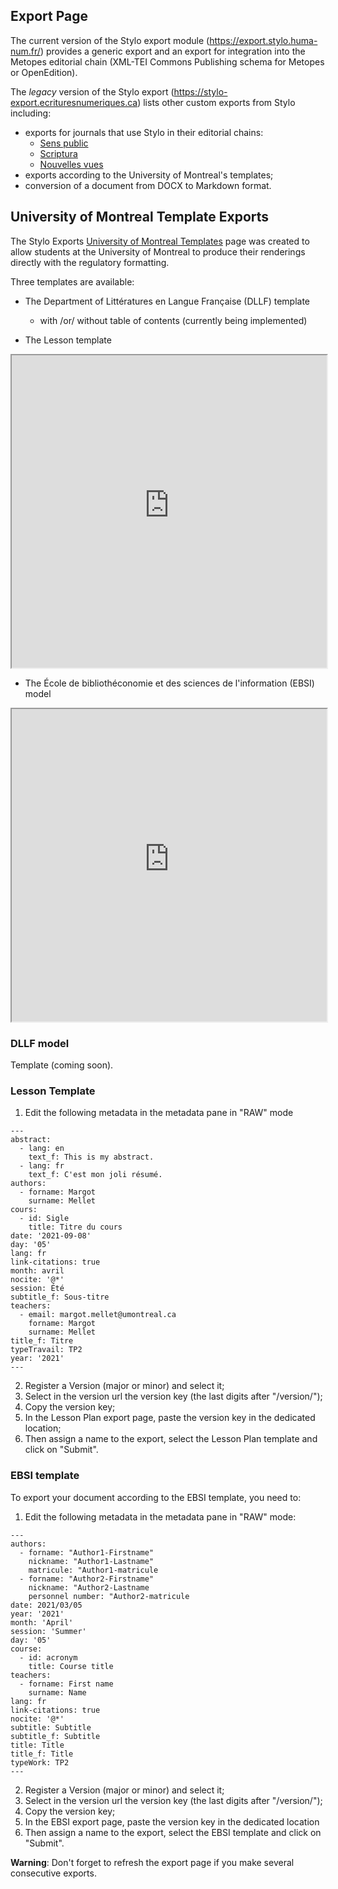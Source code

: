 ## Export Page 

The current version of the Stylo export module (https://export.stylo.huma-num.fr/) provides a generic export and an export for integration into the Metopes editorial chain (XML-TEI Commons Publishing schema for Metopes or OpenEdition).

The *legacy* version of the Stylo export (https://stylo-export.ecrituresnumeriques.ca) lists other custom exports from Stylo including:

- exports for journals that use Stylo in their editorial chains: 
     - [Sens public](http://sens-public.org/)
     - [Scriptura](https://www.facebook.com/RevueScriptura/)
     - [Nouvelles vues](https://nouvellesvues.org/presentation-de-la-revue/)
- exports according to the University of Montreal's templates;
- conversion of a document from DOCX to Markdown format.

## University of Montreal Template Exports 

The Stylo Exports [University of Montreal Templates](https://stylo-export.ecrituresnumeriques.ca/exportudem.html) page was created to allow students at the University of Montreal to produce their renderings directly with the regulatory formatting. 

Three templates are available: 

- The Department of Littératures en Langue Française (DLLF) template
  - with /or/ without table of contents (currently being implemented)

- The Lesson template 

<iframe src="http://stylo-doc.ecrituresnumeriques.ca/fr_FR/pages/uploads/pdf/testPlanCours.pdf" title="testPlanCours" width="100%" height="500" allowfullscreen></iframe>


- The École de bibliothéconomie et des sciences de l'information (EBSI) model

<iframe src="http://stylo-doc.ecrituresnumeriques.ca/fr_FR/pages/uploads/pdf/test.pdf" title="testEBSI" width="100%" height="500" allowfullscreen></iframe>

### DLLF model
Template (coming soon).

### Lesson Template

1. Edit the following metadata in the metadata pane in "RAW" mode

```
---
abstract:
  - lang: en
    text_f: This is my abstract.
  - lang: fr
    text_f: C'est mon joli résumé.
authors:
  - forname: Margot
    surname: Mellet
cours:
  - id: Sigle
    title: Titre du cours
date: '2021-09-08'
day: '05'
lang: fr
link-citations: true
month: avril
nocite: '@*'
session: Été
subtitle_f: Sous-titre
teachers:
  - email: margot.mellet@umontreal.ca
    forname: Margot
    surname: Mellet
title_f: Titre
typeTravail: TP2
year: '2021'
---
```
2. Register a Version (major or minor) and select it;
3. Select in the version url the version key (the last digits after "/version/");
4. Copy the version key;
5. In the Lesson Plan export page, paste the version key in the dedicated location;
6. Then assign a name to the export, select the Lesson Plan template and click on "Submit".

### EBSI template 

To export your document according to the EBSI template, you need to: 

1. Edit the following metadata in the metadata pane in "RAW" mode:

```
---
authors:
  - forname: "Author1-Firstname"
    nickname: "Author1-Lastname"
    matricule: "Author1-matricule
  - forname: "Author2-Firstname"
    nickname: "Author2-Lastname
    personnel number: "Author2-matricule
date: 2021/03/05
year: '2021'
month: 'April'
session: 'Summer'
day: '05'
course:
  - id: acronym
    title: Course title
teachers: 
  - forname: First name
    surname: Name
lang: fr
link-citations: true
nocite: '@*'
subtitle: Subtitle
subtitle_f: Subtitle
title: Title
title_f: Title
typeWork: TP2
---
```

2. Register a Version (major or minor) and select it;
3. Select in the version url the version key (the last digits after "/version/");
4. Copy the version key;
5. In the EBSI export page, paste the version key in the dedicated location
6. Then assign a name to the export, select the EBSI template and click on "Submit".

**Warning**: Don't forget to refresh the export page if you make several consecutive exports. 
